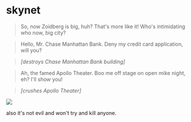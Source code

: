 # skynet
>So, now Zoidberg is big, huh? That's more like it! Who's intimidating who now, big city? 

>Hello, Mr. Chase Manhattan Bank. Deny my credit card application, will you?

>_[destroys Chase Manhattan Bank building]_

>Ah, the famed Apollo Theater. Boo me off stage on open mike night, eh? I'll show you!

>_[crushes Apollo Theater]_

<img src="http://vignette4.wikia.nocookie.net/vsbattles/images/9/97/500_foot_tall_Zoidberg_and_The_Apollo_Theater.png/revision/latest/scale-to-width/400?cb=20141120110112"></img>

also it's not evil and won't try and kill anyone.
